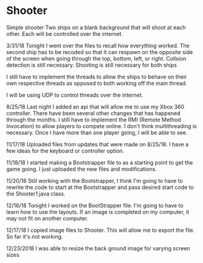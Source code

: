 # Shooter
Simple shooter
Two ships on a blank background that will shoot at each
other. Each will be controlled over the internet. 

3/31/18
Tonight I went over the files to recall how everything worked. 
The second ship has to be recoded so that it can respawn on the opposite
side of the screen when going through the top, bottom, left, or right. 
Collsion detection is still necessary. Shooting is still necessary for both ships

I still have to implement the threads to allow the ships to behave on their 
own respective threads as opposed to both working off the main thread. 

I will be using UDP to control threads over the internet. 


8/25/18
Last night I added an api that will allow me to use my Xbox 360 controller.
There have been several other changes that has happened through the months.
I still have to implement the RMI (Remote Method Invocation) to allow players
to compete online. I don't think multithreading is necessary. Once I have 
more than one player going, I will be able to see.


11/17/18
Uploaded files from updates that were made on
8/25/18. I have a few ideas for the keyboard or
controller option. 

11/18/18
I started making a Bootstrapper file to as a starting point
to get the game going. I just uploaded the new files and modifications.

11/20/18
Still working with the Bootstrapper, I think I'm going to have to rewrite
the code to start at the Bootstrapper and pass desired start code to the 
Shooter1.java class. 

12/16/18
Tonight I worked on the BootStrapper file. I'm going to have 
to learn how to use the layouts. If an image is completed on my
computer, it may not fit on another computer. 

12/17/18
I copied image files to Shooter. This will allow me to export the file. 
So far it's not working.

12/23/2018
I was able to resize the back ground image for varying screen sizes

